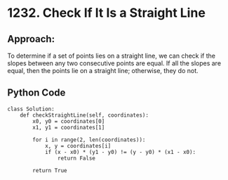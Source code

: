 # 1232. Check If It Is a Straight Line

## Approach:
To determine if a set of points lies on a straight line, we can check if the slopes between any two consecutive points are equal. If all the slopes are equal, then the points lie on a straight line; otherwise, they do not.

## Python Code
```shell
class Solution:
    def checkStraightLine(self, coordinates):
        x0, y0 = coordinates[0]
        x1, y1 = coordinates[1]

        for i in range(2, len(coordinates)):
            x, y = coordinates[i]
            if (x - x0) * (y1 - y0) != (y - y0) * (x1 - x0):
                return False

        return True
```
